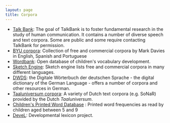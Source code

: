 ```yaml
---
layout: page
title: Corpora
---
```


- [Talk Bank](https://talkbank.org/): The goal of TalkBank is to foster fundamental research in the study of human communication. It contains a number of diverse speech and text corpora. Some are public and some require contacting TalkBank for permission.
- [BYU corpora](https://corpus.byu.edu/): Collection of free and commercial corpora by Mark Davies in English, Spanish and Portuguese 
- [Wordbank](http://wordbank.stanford.edu/): Open database of children's vocabulary development. 
- [Sketch Engine](https://www.sketchengine.eu/user-guide/user-manual/corpora/corpora-list/): Sketch engine lists free and commercial corpora in many different languages.
- [DWDS](https://www.dwds.de): the Digitale Wörterbuch der deutschen Sprache - the digital dictionary of the German Language - offers a number of corpora and other resources in German.
- [Taaluniversum corpora](http://taalunieversum.org/inhoud/corpora/d-coi-en-sonar): A variety of Dutch text corpora (e.g. SoNaR) provided by the Dutch *Taaluniversum*.
- [Children's Printed Word Database](http://www.essex.ac.uk/psychology/cpwd/) : Printed word frequencies as read by children aged between 5 and 9
- [DeveL](https://www.mpib-berlin.mpg.de/en/research/max-planck-research-groups/mprg-read/projects/devel): Developmental lexicon project.